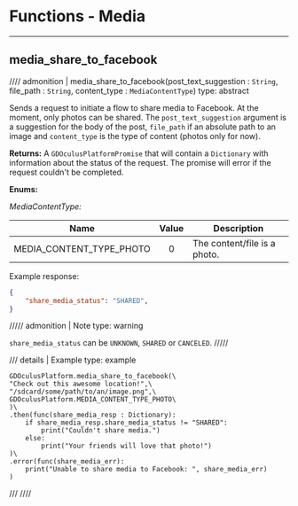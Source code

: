 # Functions - Media

------

## media_share_to_facebook
//// admonition | media_share_to_facebook(post_text_suggestion : `String`, file_path : `String`, content_type : `MediaContentType`)
    type: abstract

Sends a request to initiate a flow to share media to Facebook. At the moment, only photos can be shared. The `post_text_suggestion` argument is a suggestion for the body of the post, `file_path` if an absolute path to an image and `content_type` is the type of content (photos only for now).

**Returns:** A `GDOculusPlatformPromise` that will contain a `Dictionary` with information about the status of the request. The promise will error if the request couldn't be completed.

**Enums:**

*MediaContentType:*

| Name                     |  Value  | Description                  |
|--------------------------|:-------:|------------------------------|
| MEDIA_CONTENT_TYPE_PHOTO |    0    | The content/file is a photo. |

Example response:
``` json linenums="1"
{
    "share_media_status": "SHARED",
}
```

///// admonition | Note
    type: warning

`share_media_status` can be `UNKNOWN`, `SHARED` or `CANCELED`.
/////

/// details | Example
    type: example
``` gdscript linenums="1"
GDOculusPlatform.media_share_to_facebook(\
"Check out this awesome location!",\
"/sdcard/some/path/to/an/image.png",\
GDOculusPlatform.MEDIA_CONTENT_TYPE_PHOTO\
)\
.then(func(share_media_resp : Dictionary):
    if share_media_resp.share_media_status != "SHARED":
        print("Couldn't share media.")
    else:
        print("Your friends will love that photo!")
)\
.error(func(share_media_err):
    print("Unable to share media to Facebook: ", share_media_err)
)
```
///
////
